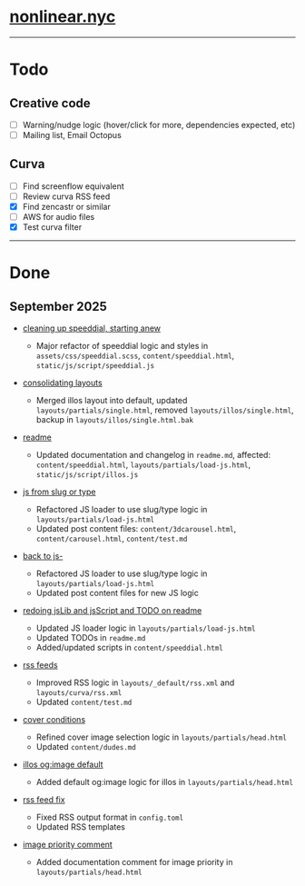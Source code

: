 
# [nonlinear.nyc](https://nonlinear.nyc)

---

# Todo

## Creative code

- [ ] Warning/nudge logic (hover/click for more, dependencies expected, etc)
- [ ] Mailing list, Email Octopus

## Curva 

- [ ] Find screenflow equivalent
- [ ] Review curva RSS feed
- [x] Find zencastr or similar
- [ ] AWS for audio files
- [x] Test curva filter

---

# Done

## September 2025

- [cleaning up speeddial, starting anew](https://github.com/nonlinear/nonlinear.github.io/commit/0f67835)
	- Major refactor of speeddial logic and styles in `assets/css/speeddial.scss`, `content/speeddial.html`, `static/js/script/speeddial.js`

- [consolidating layouts](https://github.com/nonlinear/nonlinear.github.io/commit/48d44f1)
	- Merged illos layout into default, updated `layouts/partials/single.html`, removed `layouts/illos/single.html`, backup in `layouts/illos/single.html.bak`

- [readme](https://github.com/nonlinear/nonlinear.github.io/commit/9812dfb)
	- Updated documentation and changelog in `readme.md`, affected: `content/speeddial.html`, `layouts/partials/load-js.html`, `static/js/script/illos.js`

- [js from slug or type](https://github.com/nonlinear/nonlinear.github.io/commit/a2f567d)
	- Refactored JS loader to use slug/type logic in `layouts/partials/load-js.html`
	- Updated post content files: `content/3dcarousel.html`, `content/carousel.html`, `content/test.md`

- [back to js-](https://github.com/nonlinear/nonlinear.github.io/commit/a2f567d)
	- Refactored JS loader to use slug/type logic in `layouts/partials/load-js.html`
	- Updated post content files for new JS logic

- [redoing jsLib and jsScript and TODO on readme](https://github.com/nonlinear/nonlinear.github.io/commit/17d5165)
	- Updated JS loader logic in `layouts/partials/load-js.html`
	- Updated TODOs in `readme.md`
	- Added/updated scripts in `content/speeddial.html`

- [rss feeds](https://github.com/nonlinear/nonlinear.github.io/commit/02c0970)
	- Improved RSS logic in `layouts/_default/rss.xml` and `layouts/curva/rss.xml`
	- Updated `content/test.md`

- [cover conditions](https://github.com/nonlinear/nonlinear.github.io/commit/344932b)
	- Refined cover image selection logic in `layouts/partials/head.html`
	- Updated `content/dudes.md`

- [illos og:image default](https://github.com/nonlinear/nonlinear.github.io/commit/523d1ef)
	- Added default og:image logic for illos in `layouts/partials/head.html`

- [rss feed fix](https://github.com/nonlinear/nonlinear.github.io/commit/a870824)
	- Fixed RSS output format in `config.toml`
	- Updated RSS templates

- [image priority comment](https://github.com/nonlinear/nonlinear.github.io/commit/d201d0a)
	- Added documentation comment for image priority in `layouts/partials/head.html`
